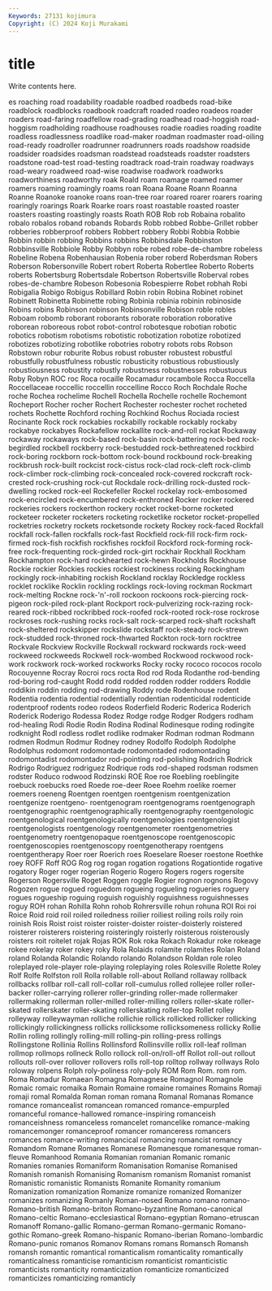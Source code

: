 ```yaml
---
Keywords: 27131 kojimura
Copyright: (C) 2024 Koji Murakami
---
```


# title

Write contents here.



es roaching road roadability roadable
roadbed roadbeds road-bike roadblock roadblocks roadbook roadcraft roaded roadeo roadeos
roader roaders road-faring roadfellow road-grading roadhead road-hoggish road-hoggism roadholding roadhouse
roadhouses roadie roadies roading roadite roadless roadlessness roadlike road-maker roadman
roadmaster road-oiling road-ready roadroller roadrunner roadrunners roads roadshow roadside roadsider
roadsides roadsman roadstead roadsteads roadster roadsters roadstone road-test road-testing roadtrack
road-train roadway roadways road-weary roadweed road-wise roadwise roadwork roadworks roadworthiness
roadworthy roak Roald roam roamage roamed roamer roamers roaming roamingly
roams roan Roana Roane Roann Roanna Roanne Roanoke roanoke roans
roan-tree roar roared roarer roarers roaring roaringly roarings Roark Roarke
roars roast roastable roasted roaster roasters roasting roastingly roasts Roath
ROB Rob rob Robaina robalito robalo robalos roband robands Robards
Robb robbed Robbe-Grillet robber robberies robberproof robbers Robbert robbery Robbi
Robbia Robbie Robbin robbin robbing Robbins robbins Robbinsdale Robbinston Robbinsville
Robbiole Robby Robbyn robe robed robe-de-chambre robeless Robeline Robena Robenhausian
Robenia rober roberd Roberdsman Robers Roberson Robersonville Robert robert Roberta
Robertlee Roberto Roberts roberts Robertsburg Robertsdale Robertson Robertsville Roberval robes
robes-de-chambre Robeson Robesonia Robespierre Robet robhah Robi Robigalia Robigo Robigus
Robillard Robin robin Robina Robinet robinet Robinett Robinetta Robinette robing
Robinia robinia robinin robinoside Robins robins Robinson robinson Robinsonville Robison
roble robles Roboam robomb roborant roborants roborate roboration roborative roborean
roboreous robot robot-control robotesque robotian robotic robotics robotism robotisms robotistic
robotization robotize robotized robotizes robotizing robotlike robotries robotry robots robs
Robson Robstown robur roburite Robus robust robuster robustest robustful robustfully
robustfulness robustic robusticity robustious robustiously robustiousness robustity robustly robustness robustnesses
robustuous Roby Robyn ROC roc Roca rocaille Rocamadur rocambole Rocca
Roccella Roccellaceae roccellic roccellin roccelline Rocco Roch Rochdale Roche roche
Rochea rochelime Rochell Rochella Rochelle rochelle Rochemont Rocheport Rocher rocher
Rochert Rochester rochester rochet rocheted rochets Rochette Rochford roching Rochkind
Rochus Rociada rociest Rocinante Rock rock rockabies rockabilly rockable rockably
rockaby rockabye rockabyes Rockafellow rockallite rock-and-roll rockat Rockaway rockaway rockaways
rock-based rock-basin rock-battering rock-bed rock-begirdled rockbell rockberry rock-bestudded rock-bethreatened rockbird
rock-boring rockborn rock-bottom rock-bound rockbound rock-breaking rockbrush rock-built rockcist rock-cistus
rock-clad rock-cleft rock-climb rock-climber rock-climbing rock-concealed rock-covered rockcraft rock-crested rock-crushing
rock-cut Rockdale rock-drilling rock-dusted rock-dwelling rocked rock-eel Rockefeller Rockel rockelay
rock-embosomed rock-encircled rock-encumbered rock-enthroned Rocker rocker rockered rockeries rockers rockerthon
rockery rocket rocket-borne rocketed rocketeer rocketer rocketers rocketing rocketlike rocketor
rocket-propelled rocketries rocketry rockets rocketsonde rockety Rockey rock-faced Rockfall rockfall
rock-fallen rockfalls rock-fast Rockfield rock-fill rock-firm rock-firmed rock-fish rockfish rockfishes
rockfoil Rockford rock-forming rock-free rock-frequenting rock-girded rock-girt rockhair Rockhall Rockham
Rockhampton rock-hard rockhearted rock-hewn Rockholds Rockhouse Rockie rockier Rockies rockies
rockiest rockiness rocking Rockingham rockingly rock-inhabiting rockish Rockland rocklay Rockledge
rockless rocklet rocklike Rocklin rockling rocklings rock-loving rockman Rockmart rock-melting
Rockne rock-'n'-roll rockoon rockoons rock-piercing rock-pigeon rock-piled rock-plant Rockport rock-pulverizing
rock-razing rock-reared rock-ribbed rockribbed rock-roofed rock-rooted rock-rose rockrose rockroses rock-rushing
rocks rock-salt rock-scarped rock-shaft rockshaft rock-sheltered rockskipper rockslide rockstaff rock-steady
rock-strewn rock-studded rock-throned rock-thwarted Rockton rock-torn rocktree Rockvale Rockview Rockville
Rockwall rockward rockwards rock-weed rockweed rockweeds Rockwell rock-wombed Rockwood rockwood
rock-work rockwork rock-worked rockworks Rocky rocky rococo rococos rocolo Rocouyenne
Rocray Rocroi rocs rocta Rod rod Roda Rodanthe rod-bending rod-boring
rod-caught Rodd rodd rodded rodden rodder rodders Roddie roddikin roddin
rodding rod-drawing Roddy rode Rodenhouse rodent Rodentia rodentia rodential rodentially
rodentian rodenticidal rodenticide rodentproof rodents rodeo rodeos Roderfield Roderic Roderica
Roderich Roderick Roderigo Rodessa Rodez Rodge rodge Rodger Rodgers rodham
rod-healing Rodi Rodie Rodin Rodina Rodinal Rodinesque roding rodingite rodknight
Rodl rodless rodlet rodlike rodmaker Rodman rodman Rodmann rodmen Rodmun
Rodmur Rodney rodney Rodolfo Rodolph Rodolphe Rodolphus rodomont rodomontade rodomontaded
rodomontading rodomontadist rodomontador rod-pointing rod-polishing Rodrich Rodrick Rodrigo Rodriguez rodriguez
Rodrique rods rod-shaped rodsman rodsmen rodster Roduco rodwood Rodzinski ROE
Roe roe Roebling roeblingite roebuck roebucks roed Roede roe-deer Roee
Roehm roelike roemer roemers roeneng Roentgen roentgen roentgenism roentgenization roentgenize
roentgeno- roentgenogram roentgenograms roentgenograph roentgenographic roentgenographically roentgenography roentgenologic roentgenological roentgenologically
roentgenologies roentgenologist roentgenologists roentgenology roentgenometer roentgenometries roentgenometry roentgenopaque roentgenoscope roentgenoscopic
roentgenoscopies roentgenoscopy roentgenotherapy roentgens roentgentherapy Roer roer Roerich roes Roeselare
Roeser roestone Roethke roey ROFF Roff ROG Rog rog rogan
rogation rogations Rogationtide rogative rogatory Roger roger rogerian Rogerio Rogero
Rogers rogers rogersite Rogerson Rogersville Roget Roggen roggle Rogier rognon
rognons Rogovy Rogozen rogue rogued roguedom rogueing rogueling rogueries roguery
rogues rogueship roguing roguish roguishly roguishness roguishnesses roguy ROH rohan
Rohilla Rohn rohob Rohrersville rohun rohuna ROI Roi roi Roice
Roid roid roil roiled roiledness roilier roiliest roiling roils roily
roin roinish Rois Roist roist roister roister-doister roister-doisterly roistered roisterer
roisterers roistering roisteringly roisterly roisterous roisterously roisters roit roitelet rojak
Rojas ROK Rok roka Rokach Rokadur roke rokeage rokee rokelay
roker rokey roky Rola Rolaids rolamite rolamites Rolan Roland roland
Rolanda Rolandic Rolando rolando Rolandson Roldan role roleo roleplayed role-player
role-playing roleplaying roles Rolesville Rolette Roley Rolf Rolfe Rolfston roll
Rolla rollable roll-about Rolland rollaway rollback rollbacks rollbar roll-call roll-collar
roll-cumulus rolled rollejee roller roller-backer roller-carrying rollerer roller-grinding roller-made rollermaker
rollermaking rollerman roller-milled roller-milling rollers roller-skate roller-skated rollerskater roller-skating rollerskating
roller-top Rollet rolley rolleyway rolleywayman rolliche rollichie rollick rollicked rollicker
rollicking rollickingly rollickingness rollicks rollicksome rollicksomeness rollicky Rollie Rollin rolling
rollingly rolling-mill rolling-pin rolling-press rollings Rollingstone Rollinia Rollins Rollinsford Rollinsville
rollix roll-leaf rollman rollmop rollmops rollneck Rollo rollock roll-on/roll-off Rollot
roll-out rollout rollouts roll-over rollover rollovers rolls roll-top rolltop rollway
rollways Rolo roloway rolpens Rolph roly-poliness roly-poly ROM Rom Rom.
rom rom. Roma Romadur Romaean Romagna Romagnese Romagnol Romagnole Romaic
romaic romaika Romain Romaine romaine romaines Romains Romaji romaji romal
Romalda Roman roman romana Romanal Romanas Romance romance romancealist romancean
romanced romance-empurpled romanceful romance-hallowed romance-inspiring romanceish romanceishness romanceless romancelet romancelike
romance-making romancemonger romanceproof romancer romanceress romancers romances romance-writing romancical romancing
romancist romancy Romandom Romane Romanes Romanese Romanesque romanesque roman-fleuve Romanhood
Romania Romanian romanian Romanic romanic Romanies romanies Romaniform Romanisation Romanise
Romanised Romanish romanish Romanising Romanism romanism Romanist romanist Romanistic romanistic
Romanists Romanite Romanity romanium Romanization romanization Romanize romanize romanized Romanizer
romanizes romanizing Romanly Roman-nosed Romano romano romano- Romano-british Romano-briton Romano-byzantine
Romano-canonical Romano-celtic Romano-ecclesiastical Romano-egyptian Romano-etruscan Romanoff Romano-gallic Romano-german Romano-germanic Romano-gothic
Romano-greek Romano-hispanic Romano-iberian Romano-lombardic Romano-punic romanos Romanov Romans romans Romansch
Romansh romansh romantic romantical romanticalism romanticality romantically romanticalness romanticise romanticism
romanticist romanticistic romanticists romanticity romanticization romanticize romanticized romanticizes romanticizing romanticly
